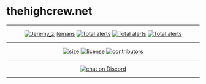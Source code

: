 # thehighcrew.net
___
<p align="center">
    <a href="#">
        <img src="https://img.shields.io/badge/Maintainer-Jeremy_Zijlemans-ac06b6?style=for-the-badge"
            alt="Jeremy_zijlemans"/></a>
    <a href="#">
        <img src="https://img.shields.io/badge/Maintainer-Bradd_Evans-000580?style=for-the-badge"
            alt="Total alerts"/></a>
    <a href="#">
        <img src="https://img.shields.io/badge/Maintainer-Death0328-b6061e?style=for-the-badge"
            alt="Total alerts"/></a>
    <a href="#">
        <img src="https://img.shields.io/badge/Maintainer-KaitoDarksnow-0069c0?style=for-the-badge"
            alt="Total alerts"/></a>
</p>

___

<p align="center">
    <a href="#">
        <img src="https://img.shields.io/github/languages/code-size/The-High-Crew/thehighcrew.net?logo=Acclaim&style=for-the-badge"
            alt="size"></a>
    <a href="#">
        <img src="https://img.shields.io/github/license/The-High-Crew/TheHighCrew.net?logo=GNU&style=for-the-badge"
            alt="license"></a>
    <a href="#">
        <img src="https://img.shields.io/github/contributors/The-High-Crew/TheHighCrew.net?logo=github&style=for-the-badge"  alt="contributors"/></a>
</p>

___

<p align="center">
        <a href="https://discord.gg/he9JEByAGt">
        <img src="https://img.shields.io/discord/852715668796473384?logo=discord&style=for-the-badge"
            alt="chat on Discord"></a>
</p>

___
